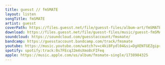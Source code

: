 ```yaml
---
title: guesst // fmSMATE
layout: listen
songTitle: fmSMATE
artist: guesst
coverPath: https://files.guesst.net/file/guesst-files/album-art/fmSMATE-cover.jpeg
download: https://files.guesst.net/file/guesst-files/music/guesst-fmSMATE.aif
soundcloud: https://soundcloud.com/guesstaccount/fmsmate/
bandcamp: https://guesstaccount.bandcamp.com/track/fmsmate
youtube: https://music.youtube.com/watch?v=c4ki8Fydl04&si=DgXENTGEZgiprc0X
spotify: spotify:track:0s7FEcqJ2m4sXmo8cFIFeq
apple: https://music.apple.com/us/album/fmsmate-single/1738984325
---
```

